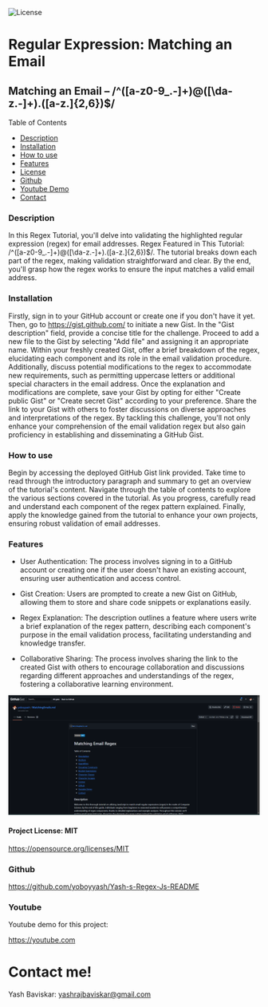 ![License](https://img.shields.io/badge/License-MIT-blue.svg)

# Regular Expression: Matching an Email

## Matching an Email – /^([a-z0-9_\.-]+)@([\da-z\.-]+)\.([a-z\.]{2,6})$/

Table of Contents
  
  * [Description](#description)
  * [Installation](#installation)
  * [How to use](#usage)
  * [Features](#features)
  * [License](#licenseSection)
  * [Github](#gitHub)
  * [Youtube Demo](#youtube)
  * [Contact](#Contact!)


### Description <a name="description"></a>
In this Regex Tutorial, you'll delve into validating the highlighted regular expression (regex) for email addresses. Regex Featured in This Tutorial: /^([a-z0-9_.-]+)@([\da-z.-]+).([a-z.]{2,6})$/. The tutorial breaks down each part of the regex, making validation straightforward and clear. By the end, you'll grasp how the regex works to ensure the input matches a valid email address.

### Installation

Firstly, sign in to your GitHub account or create one if you don't have it yet. Then, go to https://gist.github.com/ to initiate a new Gist. In the "Gist description" field, provide a concise title for the challenge. Proceed to add a new file to the Gist by selecting "Add file" and assigning it an appropriate name. Within your freshly created Gist, offer a brief breakdown of the regex, elucidating each component and its role in the email validation procedure. Additionally, discuss potential modifications to the regex to accommodate new requirements, such as permitting uppercase letters or additional special characters in the email address. Once the explanation and modifications are complete, save your Gist by opting for either "Create public Gist" or "Create secret Gist" according to your preference. Share the link to your Gist with others to foster discussions on diverse approaches and interpretations of the regex. By tackling this challenge, you'll not only enhance your comprehension of the email validation regex but also gain proficiency in establishing and disseminating a GitHub Gist.
  
### How to use <a name="usage"></a> 

Begin by accessing the deployed GitHub Gist link provided. Take time to read through the introductory paragraph and summary to get an overview of the tutorial's content. Navigate through the table of contents to explore the various sections covered in the tutorial. As you progress, carefully read and understand each component of the regex pattern explained. Finally, apply the knowledge gained from the tutorial to enhance your own projects, ensuring robust validation of email addresses.


### Features <a name="features"></a>

* User Authentication: The process involves signing in to a GitHub account or creating one if the user doesn't have an existing account, ensuring user authentication and access control.

* Gist Creation: Users are prompted to create a new Gist on GitHub, allowing them to store and share code snippets or explanations easily.

* Regex Explanation: The description outlines a feature where users write a brief explanation of the regex pattern, describing each component's purpose in the email validation process, facilitating understanding and knowledge transfer.

* Collaborative Sharing: The process involves sharing the link to the created Gist with others to encourage collaboration and discussions regarding different approaches and understandings of the regex, fostering a collaborative learning environment.




![Alt Text](./images/Screenshot1.png)


  
#### Project License: MIT <a name="licenseSection"></a> 
https://opensource.org/licenses/MIT

### Github <a name="gitHub"></a>

https://github.com/yoboyyash/Yash-s-Regex-Js-README <br>
   
### Youtube <a name="youtube"></a>
Youtube demo for this project: 

https://youtube.com 

# Contact me! <a name="Contact!"></a> 

Yash Baviskar: yashrajbaviskar@gmail.com